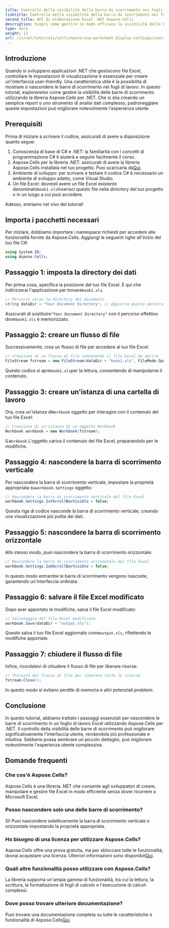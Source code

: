 ```yaml
---
title: Controllo della visibilità della barra di scorrimento nei fogli di lavoro di Excel
linktitle: Controllo della visibilità della barra di scorrimento nei fogli di lavoro di Excel
second_title: API di elaborazione Excel .NET Aspose.Cells
description: Scopri come gestire in modo efficace la visibilità delle barre di scorrimento nei fogli di lavoro Excel utilizzando la libreria Aspose.Cells per .NET. Questo tutorial completo ti guida attraverso i passaggi necessari per nascondere le barre di scorrimento verticali e orizzontali.
type: docs
weight: 13
url: /it/net/tutorials/cells/mastering-worksheet-display-settings/controlling-scroll-bar-visibility/
---
```

## Introduzione

Quando si sviluppano applicazioni .NET che gestiscono file Excel, controllare le impostazioni di visualizzazione è essenziale per creare un'interfaccia user-friendly. Una caratteristica utile è la possibilità di mostrare o nascondere le barre di scorrimento nei fogli di lavoro. In questo tutorial, esploreremo come gestire la visibilità delle barre di scorrimento utilizzando la libreria Aspose.Cells per .NET. Che si stia creando un semplice report o uno strumento di analisi dati complesso, padroneggiare queste impostazioni può migliorare notevolmente l'esperienza utente.

## Prerequisiti

Prima di iniziare a scrivere il codice, assicurati di avere a disposizione quanto segue:

1. Conoscenza di base di C# e .NET: la familiarità con i concetti di programmazione C# ti aiuterà a seguire facilmente il corso.
2. Aspose.Cells per la libreria .NET: assicurati di avere la libreria Aspose.Cells installata nel tuo progetto. Puoi scaricarla da[Qui](https://releases.aspose.com/cells/net/).
3. Ambiente di sviluppo: per scrivere e testare il codice C# è necessario un ambiente di sviluppo adatto, come Visual Studio.
4.  Un file Excel: dovresti avere un file Excel esistente denominato`book1.xls`Inserisci questo file nella directory del tuo progetto o in un luogo a cui puoi accedere.

Adesso, entriamo nel vivo del tutorial!

## Importa i pacchetti necessari

Per iniziare, dobbiamo importare i namespace richiesti per accedere alle funzionalità fornite da Aspose.Cells. Aggiungi le seguenti righe all'inizio del tuo file C#:

```csharp
using System.IO;
using Aspose.Cells;
```

## Passaggio 1: imposta la directory dei dati

 Per prima cosa, specifica la posizione del tuo file Excel. È qui che indirizzerai l'applicazione per trovare`book1.xls`.

```csharp
// Percorso verso la directory dei documenti.
string dataDir = "Your Document Directory"; // Aggiorna questo percorso!
```

 Assicurati di sostituire`"Your Document Directory"` con il percorso effettivo dove`book1.xls` è memorizzato.

## Passaggio 2: creare un flusso di file

Successivamente, crea un flusso di file per accedere al tuo file Excel:

```csharp
// Creazione di un flusso di file contenente il file Excel da aprire
FileStream fstream = new FileStream(dataDir + "book1.xls", FileMode.Open);
```

 Questo codice si apre`book1.xls`per la lettura, consentendo di manipolarne il contenuto.

## Passaggio 3: creare un'istanza di una cartella di lavoro

 Ora, crea un'istanza di`Workbook` oggetto per interagire con il contenuto del tuo file Excel:

```csharp
// Creazione di un'istanza di un oggetto Workbook
Workbook workbook = new Workbook(fstream);
```

 IL`Workbook` L'oggetto carica il contenuto del file Excel, preparandolo per le modifiche.

## Passaggio 4: nascondere la barra di scorrimento verticale

 Per nascondere la barra di scorrimento verticale, impostare la proprietà appropriata su`workbook.Settings` oggetto:

```csharp
// Nascondere la barra di scorrimento verticale del file Excel
workbook.Settings.IsVScrollBarVisible = false;
```

Questa riga di codice nasconde la barra di scorrimento verticale, creando una visualizzazione più pulita dei dati.

## Passaggio 5: nascondere la barra di scorrimento orizzontale

Allo stesso modo, puoi nascondere la barra di scorrimento orizzontale:

```csharp
// Nascondere la barra di scorrimento orizzontale del file Excel
workbook.Settings.IsHScrollBarVisible = false;
```

In questo modo entrambe le barre di scorrimento vengono nascoste, garantendo un'interfaccia ordinata.

## Passaggio 6: salvare il file Excel modificato

Dopo aver apportato le modifiche, salva il file Excel modificato:

```csharp
// Salvataggio del file Excel modificato
workbook.Save(dataDir + "output.xls");
```

 Questo salva il tuo file Excel aggiornato come`output.xls`, riflettendo le modifiche apportate.

## Passaggio 7: chiudere il flusso di file

Infine, ricordatevi di chiudere il flusso di file per liberare risorse:

```csharp
// Chiusura del flusso di file per liberare tutte le risorse
fstream.Close();
```

In questo modo si evitano perdite di memoria e altri potenziali problemi.

## Conclusione

In questo tutorial, abbiamo trattato i passaggi essenziali per nascondere le barre di scorrimento in un foglio di lavoro Excel utilizzando Aspose.Cells per .NET. Il controllo della visibilità delle barre di scorrimento può migliorare significativamente l'interfaccia utente, rendendola più professionale e intuitiva. Sebbene possa sembrare un piccolo dettaglio, può migliorare notevolmente l'esperienza utente complessiva.

## Domande frequenti

### Che cos'è Aspose.Cells?  
Aspose.Cells è una libreria .NET che consente agli sviluppatori di creare, manipolare e gestire file Excel in modo efficiente senza dover ricorrere a Microsoft Excel.

### Posso nascondere solo una delle barre di scorrimento?  
Sì! Puoi nascondere selettivamente la barra di scorrimento verticale o orizzontale impostando la proprietà appropriata.

### Ho bisogno di una licenza per utilizzare Aspose.Cells?  
 Aspose.Cells offre una prova gratuita, ma per sbloccare tutte le funzionalità, dovrai acquistare una licenza. Ulteriori informazioni sono disponibili[Qui](https://purchase.aspose.com/buy).

### Quali altre funzionalità posso utilizzare con Aspose.Cells?  
La libreria supporta un'ampia gamma di funzionalità, tra cui la lettura, la scrittura, la formattazione di fogli di calcolo e l'esecuzione di calcoli complessi.

### Dove posso trovare ulteriore documentazione?  
 Puoi trovare una documentazione completa su tutte le caratteristiche e funzionalità di Aspose.Cells[Qui](https://reference.aspose.com/cells/net/).